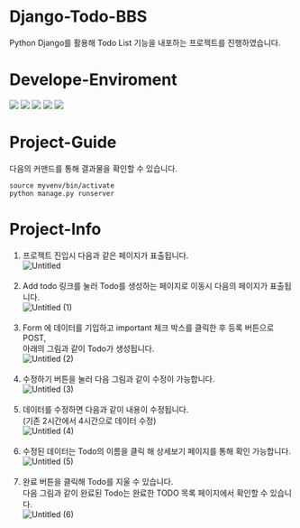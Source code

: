 # Django-Todo-BBS
Python Django를 활용해 Todo List 기능을 내포하는 프로젝트를 진행하였습니다.

# Develope-Enviroment
<a href="https://www.python.org/" onClick=""><img src="https://img.shields.io/badge/Python-3776AB?style=flat-square&logo=Python&logoColor=white"/></a>
<a href="https://nodejs.org/en" onClick=""><img src="https://img.shields.io/badge/Django-092E20?style=flat-square&logo=Django&logoColor=white"/></a>
<a href="https://getbootstrap.com/" onClick=""><img src="https://img.shields.io/badge/Bootstrap-7952B3?style=flat-square&logo=Bootstrap&logoColor=white"/></a>
<a href="https://ubuntu.com/" onClick=""><img src="https://img.shields.io/badge/Ubuntu-E95420?style=flat-square&logo=Ubuntu&logoColor=white"/></a>
<a href="https://code.visualstudio.com/" onClick=""><img src="https://img.shields.io/badge/VsCode-007ACC?style=flat-square&logo=Visual Studio Code&logoColor=white"/></a>

# Project-Guide
다음의 커맨드를 통해 결과물을 확인할 수 있습니다.
<pre>
<code>source myvenv/bin/activate
python manage.py runserver</code></pre>

# Project-Info
1. 프로젝트 진입시 다음과 같은 페이지가 표출됩니다.<br>
![Untitled](https://github.com/JenSeop/Django-Rest-Todo-BBS/assets/95238604/260086ec-6ecd-46c3-827e-3a5a3d45a429)<br><br>
2. Add todo 링크를 눌러 Todo를 생성하는 페이지로 이동시 다음의 페이지가 표출됩니다.<br>
![Untitled (1)](https://github.com/JenSeop/Django-Rest-Todo-BBS/assets/95238604/f60f372b-55d7-436b-b9cc-9cd60dbaeddf)<br><br>
3. Form 에 데이터를 기입하고 important 체크 박스를 클릭한 후 등록 버튼으로 POST,<br>
   아래의 그림과 같이 Todo가 생성됩니다.<br>
![Untitled (2)](https://github.com/JenSeop/Django-Rest-Todo-BBS/assets/95238604/c72bc73b-4f31-458e-82be-ca7e045242cd)<br><br>
4. 수정하기 버튼을 눌러 다음 그림과 같이 수정이 가능합니다.<br>
![Untitled (3)](https://github.com/JenSeop/Django-Rest-Todo-BBS/assets/95238604/ef86e276-f939-4d2f-87af-3e2ed3817f56)<br><br>
5. 데이터를 수정하면 다음과 같이 내용이 수정됩니다.<br>(기존 2시간에서 4시간으로 데이터 수정)<br>
![Untitled (4)](https://github.com/JenSeop/Django-Rest-Todo-BBS/assets/95238604/576ab7c9-4dc6-4b48-a104-0b32b41102e7)<br><br>
6. 수정된 데이터는 Todo의 이름을 클릭 해 상세보기 페이지를 통해 확인 가능합니다.<br>
![Untitled (5)](https://github.com/JenSeop/Django-Rest-Todo-BBS/assets/95238604/51bed28e-908e-4011-8f9c-f561b77d39ef)<br><br>
7. 완료 버튼을 클릭해 Todo를 지울 수 있습니다.<br>다음 그림과 같이 완료된 Todo는 완료한 TODO 목록 페이지에서 확인할 수 있습니다.<br>
![Untitled (6)](https://github.com/JenSeop/Django-Rest-Todo-BBS/assets/95238604/e88a578b-b5b6-44b6-937a-e8a2e489d224)
